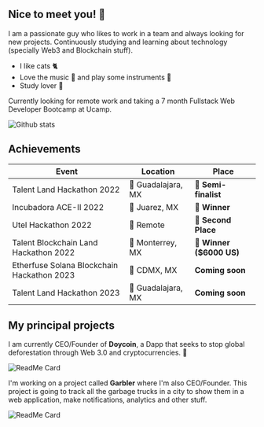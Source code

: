 ## **Nice to meet you!** 👋

I am a passionate guy who likes to work in a team and always looking for new projects. Continuously studying and learning about technology (specially Web3 and Blockchain stuff).

- I like cats 🐈
- Love the music 🎵 and play some instruments 🎹
- Study lover 📕

Currently looking for remote work and taking a 7 month Fullstack Web Developer Bootcamp at Ucamp.

![Github stats](https://github-readme-stats.vercel.app/api?username=srteerra&show_icons=true&theme=nord)

## Achievements
| Event             | Location         | Place          |
| ----------------- | -----------------|--------------- |
| Talent Land Hackathon 2022 | 📍 Guadalajara, MX | 🥉 **Semi-finalist** |
| Incubadora ACE-II 2022 | 📍 Juarez, MX | 🥇 **Winner** |
| Utel Hackathon 2022 | 📍 Remote | 🥈 **Second Place** |
| Talent Blockchain Land Hackathon 2022 | 📍 Monterrey, MX | 🥇 **Winner ($6000 US)** |
| Etherfuse Solana Blockchain Hackathon 2023 | 📍 CDMX, MX | **Coming soon** |
| Talent Land Hackathon 2023 | 📍 Guadalajara, MX | **Coming soon** |

## **My principal projects**
I am currently CEO/Founder of **Doycoin**, a Dapp that seeks to stop global deforestation through Web 3.0 and cryptocurrencies. 🌲

![ReadMe Card](https://github-readme-stats.vercel.app/api/pin/?username=srteerra&repo=doycoin&theme=nord&show_owner=true)

I'm working on a project called **Garbler** where I'm also CEO/Founder. This project is going to track all the garbage trucks in a city to show them in a web application, make notifications, analytics and other stuff.

![ReadMe Card](https://github-readme-stats.vercel.app/api/pin/?username=srteerra&repo=garbler&theme=nord&show_owner=true)
